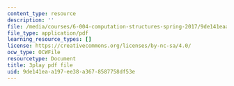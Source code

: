 ```yaml
---
content_type: resource
description: ''
file: /media/courses/6-004-computation-structures-spring-2017/9de141eaa197ee38a3678587758df53e_5mJd--JCwBI.pdf
file_type: application/pdf
learning_resource_types: []
license: https://creativecommons.org/licenses/by-nc-sa/4.0/
ocw_type: OCWFile
resourcetype: Document
title: 3play pdf file
uid: 9de141ea-a197-ee38-a367-8587758df53e
---
```

